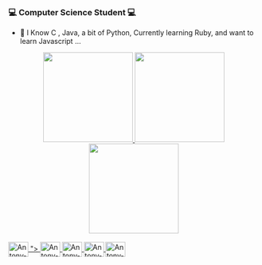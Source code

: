 ### 💻 Computer Science Student 💻
- 💬 I Know C , Java, a bit of Python, Currently learning Ruby, and want to learn Javascript ...

<div align="center">
  <a href="https://github.com/antonyforte">
  <img height="180em" src="https://github-readme-stats.vercel.app/api?username=antonyforte&show_icons=true&theme=synthwave&include_all_commits=true&count_private=false"/>
  <img height="180em" src="https://github-readme-stats.vercel.app/api/top-langs/?username=antonyforte&layout=compact&langs_count=7&theme=gruvbox"/>
    <img height="180em" src="https://github-readme-stats.vercel.app/api/top-langs/?username=antonyforte&layout=gruvbox"/>
</div>
  
  <div style="display: inline_block"><br>
  <img align="center" alt="Antony-C" height="30" width="40" src="https://cdn.jsdelivr.net/gh/devicons/devicon/icons/c/c-original.svg"/>
          ">
  <img align="center" alt="Antony-Java" height="30" width="40" src="https://cdn.jsdelivr.net/gh/devicons/devicon/icons/java/java-original-wordmark.svg">
  <img align="center" alt="Antony-Python" height="30" width="40" src="https://cdn.jsdelivr.net/gh/devicons/devicon/icons/python/python-original.svg">
  <img align="center" alt="Antony-Ruby" height="30" width="40" src="https://cdn.jsdelivr.net/gh/devicons/devicon/icons/ruby/ruby-original.svg">
  <img align="center" alt="Antony-JavaScript" height="30" width="40" src="https://cdn.jsdelivr.net/gh/devicons/devicon/icons/javascript/javascript-original.svg">
</div>
